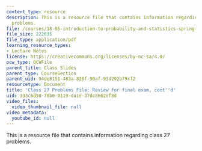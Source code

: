 ```yaml
---
content_type: resource
description: This is a resource file that contains information regarding class 27
  problems.
file: /courses/18-05-introduction-to-probability-and-statistics-spring-2014/333c6d5078b00119da1e37dc8662ef8d_MIT18_05S14_class27-prob.pdf
file_size: 222635
file_type: application/pdf
learning_resource_types:
- Lecture Notes
license: https://creativecommons.org/licenses/by-nc-sa/4.0/
ocw_type: OCWFile
parent_title: Class Slides
parent_type: CourseSection
parent_uid: 94de8151-483a-826f-90af-93d292b79cf2
resourcetype: Document
title: 'Class 27 Problems File: Review for final exam, cont''d'
uid: 333c6d50-78b0-0119-da1e-37dc8662ef8d
video_files:
  video_thumbnail_file: null
video_metadata:
  youtube_id: null
---
```

This is a resource file that contains information regarding class 27 problems.
